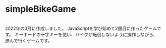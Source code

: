 # simpleBikeGame
<br>
2022年の3月に作成しました。
JavaScriptを学び始めて2個目に作ったゲームです。
キーボードの十字キーを使い、バイクが転倒しないように操作しながら、進んで行くゲームです。
